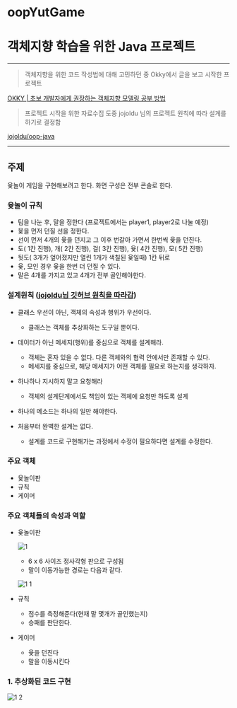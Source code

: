 # oopYutGame
# 객체지향 학습을 위한 Java 프로젝트

---

> 객체지향을 위한 코드 작성법에 대해 고민하던 중 Okky에서 글을 보고 시작한 프로젝트

[OKKY | 초보 개발자에게 권장하는 객체지향 모델링 공부 방법](https://okky.kr/article/358197)

> 프로젝트 시작을 위한 자료수집 도중 jojoldu 님의 프로젝트 원칙에 따라 설계를 하기로 결정함

[jojoldu/oop-java](https://github.com/jojoldu/oop-java)

---

## 주제

윷놀이 게임을 구현해보려고 한다. 화면 구성은 전부 콘솔로 한다.

### 윷놀이 규칙

- 팀을 나눈 후, 말을 정한다 (프로젝트에서는 player1, player2로 나눌 예정)
- 윷을 먼저 던질 선을 정한다.
- 선이 먼저 4개의 윷을 던지고 그 이후 번갈아 가면서 한번씩 윷을 던진다.
- 도( 1칸 진행), 개( 2칸 진행), 걸( 3칸 진행), 윷( 4칸 진행), 모( 5칸 진행)
- 뒷도( 3개가 엎어졌지만 열린 1개가 색칠된 윷일때) 1칸 뒤로
- 윷, 모인 경우 윷을 한번 더 던질 수 있다.
- 말은 4개를 가지고 있고 4개가 전부 골인해야한다.

### 설계원칙 ([jojoldu님 깃허브 원칙을 따라감](https://github.com/jojoldu/oop-java))

- 클래스 우선이 아닌, 객체의 속성과 행위가 우선이다.
    - 클래스는 객체를 추상화하는 도구일 뿐이다.

- 데이터가 아닌 메세지(행위)를 중심으로 객체를 설계해라.
    - 객체는 혼자 있을 수 없다. 다른 객체와의 협력 안에서만 존재할 수 있다.
    - 메세지를 중심으로, 해당 메세지가 어떤 객체를 필요로 하는지를 생각하자.

- 하나하나 지시하지 말고 요청해라
    - 객체의 설계단계에서도 책임이 있는 객체에 요청만 하도록 설계

- 하나의 메소드는 하나의 일만 해야한다.

- 처음부터 완벽한 설계는 없다.
    - 설계를 코드로 구현해가는 과정에서 수정이 필요하다면 설계를 수정한다.

### 주요 객체

- 윷놀이판
- 규칙
- 게이머

### 주요 객체들의 속성과 역할

- 윷놀이판

    ![1](https://user-images.githubusercontent.com/45224987/127293649-77b2627a-446b-4e48-8173-4d50851191ed.png)

    - 6 x 6 사이즈 정사각형 판으로 구성됨
    - 말이 이동가능한 경로는 다음과 같다.

    ![1 1](https://user-images.githubusercontent.com/45224987/127293757-af8645c8-a0d1-4d69-a10c-975bafe28998.png)

- 규칙
    - 점수를 측정해준다(현재 말 몇개가 골인했는지)
    - 승패를 판단한다.
- 게이머
    - 윷을 던진다
    - 말을 이동시킨다

### 1. 추상화된 코드 구현

![1 2](https://user-images.githubusercontent.com/45224987/127293824-561d6500-0968-429f-bdf6-2aadda812981.png)
